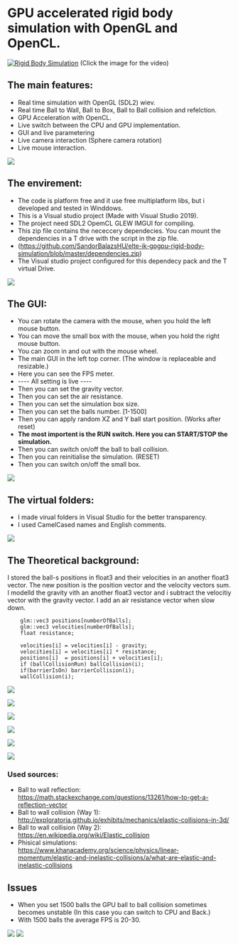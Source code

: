 # GPU accelerated rigid body simulation with OpenGL and OpenCL.

[![Rigid Body Simulation](https://github.com/SandorBalazsHU/elte-ik-gpgpu-rigid-body-simulation/blob/master/Images/Img01.jpg)](https://www.youtube.com/watch?v=ky2dFqLJdGQ)
(Click the image for the video)

## The main features:
* Real time simulation with OpenGL (SDL2) wiev.
* Real time Ball to Wall, Ball to Box, Ball to Ball collision and refelction.
* GPU Acceleration with OpenCL.
* Live switch between the CPU and GPU implementation.
* GUI and live parametering
* Live camera interaction (Sphere camera rotation)
* Live mouse interaction.

![](https://github.com/SandorBalazsHU/elte-ik-gpgpu-rigid-body-simulation/blob/master/Images/Img05.jpg)

## The envirement:
* The code is platform free and it use free multiplatform libs, but i developed and tested in Winddows.
* This is a Visual studio project (Made with Visual Studio 2019).
* The project need SDL2 OpemCL GLEW IMGUI for compiling.
* This zip file contains the nececcery dependecies. You can mount the dependencies in a T drive with the script in the zip file.
* (https://github.com/SandorBalazsHU/elte-ik-gpgpu-rigid-body-simulation/blob/master/dependencies.zip)
* The Visual studio project configured for this dependecy pack and the T virtual Drive.

![](https://github.com/SandorBalazsHU/elte-ik-gpgpu-rigid-body-simulation/blob/master/Images/Img02.jpg)

## The GUI:
* You can rotate the camera with the mouse, when you hold the left mouse button.
* You can move the small box with the mouse, when you hold the right mouse button.
* You can zoom in and out with the mouse wheel.
* The main GUI in the left top corner. (The window is replaceable and resizable.)
* Here you can see the FPS meter.
* ---- All setting is live ----
* Then you can set the gravity vector.
* Then you can set the air resistance.
* Then you can set the simulation box size.
* Then you can set the balls number. [1-1500]
* Then you can apply random XZ and Y ball start position. (Works after reset)
* <b>The most importent is the RUN switch. Here you can START/STOP the simulation.</b>
* Then you can switch on/off the ball to ball collision.
* Then you can reinitialise the simulation. (RESET)
* Then you can switch on/off the small box.

![](https://github.com/SandorBalazsHU/elte-ik-gpgpu-rigid-body-simulation/blob/master/Images/Img03.jpg)

## The virtual folders:
* I made virual folders in Visual Studio for the better transparency.
* I used CamelCased names and English comments.

![](https://github.com/SandorBalazsHU/elte-ik-gpgpu-rigid-body-simulation/blob/master/Images/Img07.jpg)

## The Theoretical background:
I stored the ball-s positions in float3 and their velocities in an another float3 vector. The new position is the position vector and the velocity vectors sum.
I modelld the gravity vith an another float3 vector and i subtract the velocitiy vector with the gravity vector.
I add an air resistance vector when slow down.
```
    glm::vec3 positions[numberOfBalls];
    glm::vec3 velocities[numberOfBalls];
    float resistance;

    velocities[i] = velocities[i] - gravity;
    velocities[i] = velocities[i] * resistance;
    positions[i]  = positions[i] + velocities[i];
    if (ballCollisionRun) ballCollision(i);
    if(barrierIsOn) barrierCollision(i);
    wallCollision(i);
```

![](https://github.com/SandorBalazsHU/elte-ik-gpgpu-rigid-body-simulation/blob/master/Images/collision.gif)

![](https://github.com/SandorBalazsHU/elte-ik-gpgpu-rigid-body-simulation/blob/master/Images/mat1.jpg)

![](https://github.com/SandorBalazsHU/elte-ik-gpgpu-rigid-body-simulation/blob/master/Images/math2.jpg)

![](https://github.com/SandorBalazsHU/elte-ik-gpgpu-rigid-body-simulation/blob/master/Images/loop.jpg)

![](https://github.com/SandorBalazsHU/elte-ik-gpgpu-rigid-body-simulation/blob/master/Images/mat3.jpg)

![](https://github.com/SandorBalazsHU/elte-ik-gpgpu-rigid-body-simulation/blob/master/Images/mat4.jpg)

### Used sources:
* Ball to wall reflection: https://math.stackexchange.com/questions/13261/how-to-get-a-reflection-vector
* Ball to wall collision (Way 1): http://exploratoria.github.io/exhibits/mechanics/elastic-collisions-in-3d/
* Ball to wall collision (Way 2): https://en.wikipedia.org/wiki/Elastic_collision
* Phisical simulations: https://www.khanacademy.org/science/physics/linear-momentum/elastic-and-inelastic-collisions/a/what-are-elastic-and-inelastic-collisions

## Issues
* When you set 1500 balls the GPU ball to ball collision sometimes becomes unstable (In this case you can switch to CPU and Back.)
* With 1500 balls the average FPS is 20-30.

![](https://github.com/SandorBalazsHU/elte-ik-gpgpu-rigid-body-simulation/blob/master/Images/Img04.jpg)
![](https://github.com/SandorBalazsHU/elte-ik-gpgpu-rigid-body-simulation/blob/master/Images/Img06.jpg)